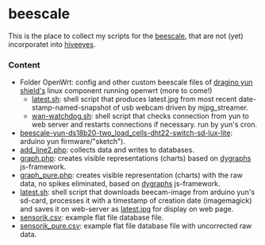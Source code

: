 # beescale

This is the place to collect my scripts for the <a href="http://www.euse.de/honig/beescale/graph.php">beescale</a>, that are not (yet) incorporatet into <a href="https://github.com/hiveeyes/arduino">hiveeyes</a>.

<h3>Content</h3>
<ul>
<li>Folder OpenWrt: config and other custom beescale files of <a href="http://www.dragino.com/products/yunshield/item/105-yun-shield-v2-4.html">dragino yun shield's</a> linux component running openwrt (more to come!)
    <ul>
    <li><a href="https://github.com/bee-mois/beescale/blob/master/OpenWrt/latest.sh">latest.sh</a>: shell script that produces latest.jpg from most recent date-stamp-named-snapshot of usb webcam driven by mjpg_streamer. 
    <li><a href="https://github.com/bee-mois/beescale/blob/master/OpenWrt/wan-watchdog.sh">wan-watchdog.sh</a>: shell script that checks connection from yun to web server and restarts connections if necessary. run by yun's cron.
    </ul>
<li><a href="https://github.com/bee-mois/beescale/blob/master/beescale-yun-ds18b20-two_load_cells-dht22-switch-sd-lux-lite">beescale-yun-ds18b20-two_load_cells-dht22-switch-sd-lux-lite</a>: arduino yun firmware/"sketch").
<li><a href="https://github.com/bee-mois/beescale/blob/master/add_line2.php">add_line2.php</a>: collects data and writes to databases.
<li><a href="https://github.com/bee-mois/beescale/blob/master/graph.php">graph.php</a>: creates visible representations (charts) based on <a href="http://dygraphs.com/">dygraphs</a> js-framework.
<li><a href="https://github.com/bee-mois/beescale/blob/master/graph_pure.php">graph_pure.php</a>: creates visible representation (charts) with the raw data, no spikes eliminated, based on <a href="http://dygraphs.com/">dygraphs</a> js-framework.
<li><a href="https://github.com/bee-mois/beescale/blob/master/latest.sh">latest.sh</a>: shell script that downloads beecam-image from arduino yun's sd-card, processes it with a timestamp of creation date (imagemagick) and saves it on web-server as <a href="http://www.euse.de/honig/beescale/latest.jpg">latest.jpg</a> for display on web page.
<li><a href="https://github.com/bee-mois/beescale/blob/master/sensorik.csv">sensorik.csv</a>: example flat file database file.
<li><a href="https://github.com/bee-mois/beescale/blob/master/sensorik_pure.csv">sensorik_pure.csv</a>: example flat file database file with uncorrected raw data.
</ul>
